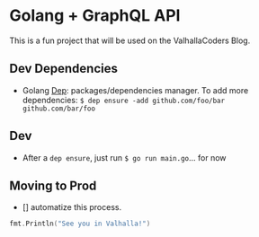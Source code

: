 # Golang + GraphQL API

This is a fun project that will be used on the ValhallaCoders Blog.

## Dev Dependencies

- Golang [Dep](https://golang.github.io/dep/docs/installation.html): packages/dependencies manager. To add more dependencies: `$ dep ensure -add github.com/foo/bar github.com/bar/foo`

## Dev

- After a `dep ensure`, just run `$ go run main.go`... for now

## Moving to Prod

- [] automatize this process.

```go
fmt.Println("See you in Valhalla!")
```
